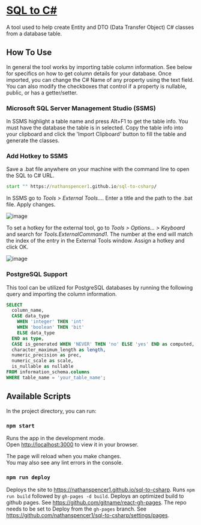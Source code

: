 # [SQL to C#](https://nathanspencer1.github.io/sql-to-csharp)

A tool used to help create Entity and DTO (Data Transfer Object) C# classes from a database table.

## How To Use
In general the tool works by importing table column information. See below for specifics on how to get column details for your database. Once imported, you can change the C# Name of any property using the text field. You can also modify the checkboxes that control if a property is nullable, public, or has a getter/setter.

### Microsoft SQL Server Management Studio (SSMS)
In SSMS highlight a table name and press Alt+F1 to get the table info. You must have the database the table is in selected. Copy the table info into your clipboard and click the 'Import Clipboard' button to fill the table and generate the classes.

### Add Hotkey to SSMS
Save a .bat file anywhere on your machine with the command line to open the SQL to C# URL.
```cmd
start "" https://nathanspencer1.github.io/sql-to-csharp/
```
In SSMS go to _Tools > External Tools..._. Enter a title and the path to the .bat file. Apply changes.

![image](https://user-images.githubusercontent.com/80844931/194934433-559f1423-c343-4b4d-b4db-f54d9035a2f1.png)

To set a hotkey for the external tool, go to _Tools > Options... > Keyboard_ and search for _Tools.ExternalCommand1_. The number at the end will match the index of the entry in the External Tools window. Assign a hotkey and click OK.

![image](https://user-images.githubusercontent.com/80844931/194935630-70ba5e54-316a-4842-a4c9-a01d3fcd7c1f.png)

### PostgreSQL Support

This tool can be utilized for PostgreSQL databases by running the following query and importing the column information.
```sql
SELECT
  column_name,
  CASE data_type
    WHEN 'integer' THEN 'int'
    WHEN 'boolean' THEN 'bit'
    ELSE data_type
  END as type,
  CASE is_generated WHEN 'NEVER' THEN 'no' ELSE 'yes' END as computed,
  character_maximum_length as length,
  numeric_precision as prec,
  numeric_scale as scale,
  is_nullable as nullable
FROM information_schema.columns
WHERE table_name = 'your_table_name';
```

## Available Scripts

In the project directory, you can run:

### `npm start`

Runs the app in the development mode.\
Open [http://localhost:3000](http://localhost:3000) to view it in your browser.

The page will reload when you make changes.\
You may also see any lint errors in the console.

### `npm run deploy`

Deploys the site to https://nathanspencer1.github.io/sql-to-csharp. Runs `npm run build` followed by `gh-pages -d build`. Deploys an optimized build to github pages. See https://github.com/gitname/react-gh-pages. The repo needs to be set to Deploy from the `gh-pages` branch. See https://github.com/nathanspencer1/sql-to-csharp/settings/pages.
